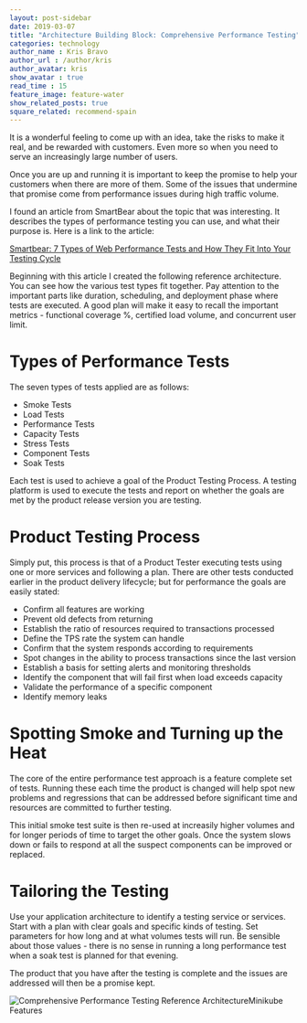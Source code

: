 ```yaml
---
layout: post-sidebar
date: 2019-03-07
title: "Architecture Building Block: Comprehensive Performance Testing"
categories: technology
author_name : Kris Bravo
author_url : /author/kris
author_avatar: kris
show_avatar : true
read_time : 15
feature_image: feature-water
show_related_posts: true
square_related: recommend-spain
---
```


It is a wonderful feeling to come up with an idea, take the risks to make it real, and be rewarded with customers.  Even more so when you need to serve an increasingly large number of users.

Once you are up and running it is important to keep the promise to help your customers when there are more of them. Some of the issues that undermine that promise come from performance issues during high traffic volume.

I found an article from SmartBear about the topic that was interesting. It describes the types of performance testing you can use, and what their purpose is. Here is a link to the article:

[Smartbear: 7 Types of Web Performance Tests and How They Fit Into Your Testing Cycle](https://smartbear.com/blog/test-and-monitor/7-types-of-web-performance-tests-and-how-they-fit/)

Beginning with this article I created the following reference architecture. You can see how the various test types fit together. Pay attention to the important parts like duration, scheduling, and deployment phase where tests are executed. A good plan will make it easy to recall the important metrics - functional coverage %, certified load volume, and concurrent user limit.

# Types of Performance Tests

The seven types of tests applied are as follows:

* Smoke Tests
* Load Tests
* Performance Tests
* Capacity Tests
* Stress Tests
* Component Tests
* Soak Tests

Each test is used to achieve a goal of the Product Testing Process. A testing platform is used to execute the tests and report on whether the goals are met by the product release version you are testing.

# Product Testing Process

Simply put, this process is that of a Product Tester executing tests using one or more services and following a plan. There are other tests conducted earlier in the product delivery lifecycle; but for performance the goals are easily stated:

* Confirm all features are working
* Prevent old defects from returning
* Establish the ratio of resources required to transactions processed
* Define the TPS rate the system can handle
* Confirm that the system responds according to requirements
* Spot changes in the ability to process transactions since the last version
* Establish a basis for setting alerts and monitoring thresholds
* Identify the component that will fail first when load exceeds capacity
* Validate the performance of a specific component 
* Identify memory leaks

# Spotting Smoke and Turning up the Heat

The core of the entire performance test approach is a feature complete set of tests. Running these each time the product is changed will help spot new problems and regressions that can be addressed before significant time and resources are committed to further testing.

This initial smoke test suite is then re-used at increasily higher volumes and for longer periods of time to target the other goals. Once the system slows down or fails to respond at all the suspect components can be improved or replaced.

# Tailoring the Testing

Use your application architecture to identify a testing service or services. Start with a plan with clear goals and specific kinds of testing. Set parameters for how long and at what volumes tests will run. Be sensible about those values - there is no sense in running a long performance test when a soak test is planned for that evening.

The product that you have after the testing is complete and the issues are addressed will then be a promise kept.



![Comprehensive Performance Testing Reference ArchitectureMinikube Features]({{site.url}}/{{site.baseurl}}img/post-assets/2019-03-07_ABB-cpta.png)


